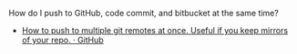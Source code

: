 
How do I push to GitHub, code commit, and bitbucket at the same time?
- [How to push to multiple git remotes at once. Useful if you keep mirrors of your repo. · GitHub](https://gist.github.com/rvl/c3f156e117e22a25f242)
